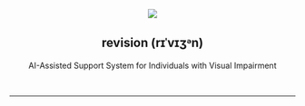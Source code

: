 <!--

    https://github.com/RedefinedVision/revision/
    Modified on 2/6/2024 = lemonek
    
    -->

<p align="center">
  <img src="https://raw.githubusercontent.com/RedefinedVision/revision/main/img/Banner.png">
</p>

<p align="center">
  <h2 align="center">
    revision (rɪˈvɪʒᵊn) <br>
  </h2>
  <p align="center">
    AI-Assisted Support System for Individuals with Visual Impairment
  </p>
</p>

<br>
<hr>

